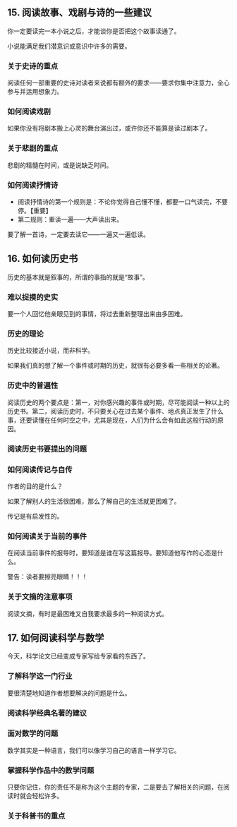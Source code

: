 ## 15. 阅读故事、戏剧与诗的一些建议

你一定要读完一本小说之后，才能谈你是否把这个故事读通了。

小说能满足我们潜意识或意识中许多的需要。

### 关于史诗的重点

阅读任何一部重要的史诗对读者来说都有额外的要求——要求你集中注意力，全心参与并运用想象力。

### 如何阅读戏剧

如果你没有将剧本搬上心灵的舞台演出过，或许你还不能算是读过剧本了。

### 关于悲剧的重点

悲剧的精髓在时间，或是说缺乏时间。

### 如何阅读抒情诗

- 阅读抒情诗的第一个规则是：不论你觉得自己懂不懂，都要一口气读完，不要停。【重要】
- 第二规则：重读一遍——大声读出来。

要了解一首诗，一定要去读它——一遍又一遍低读。

## 16. 如何读历史书

历史的基本就是叙事的，所谓的事指的就是“故事”。

### 难以捉摸的史实

要一个人回忆他亲眼见到的事情，将过去重新整理出来由多困难。

### 历史的理论

历史比较接近小说，而非科学。

如果我们真的想了解一个事件或时期的历史，就很有必要多看一些相关的论著。

### 历史中的普遍性

阅读历史的两个要点是：第一，对你感兴趣的事件或时期，尽可能阅读一种以上的历史书。第二，阅读历史时，不只要关心在过去某个事件、地点真正发生了什么事，还要读懂在任何时空之中，尤其是现在，人们为什么会有如此这般行动的原因。

### 阅读历史书要提出的问题

### 如何阅读传记与自传

作者的目的是什么？

如果了解别人的生活很困难，那么了解自己的生活就更困难了。

传记是有启发性的。

### 如何阅读关于当前的事件

在阅读当前事件的报导时，要知道是谁在写这篇报导。要知道他写作的心态是什么。

警告：读者要擦亮眼睛！！！

### 关于文摘的注意事项

阅读文摘，有时是最困难又自我要求最多的一种阅读方式。

## 17. 如何阅读科学与数学

今天，科学论文已经变成专家写给专家看的东西了。

### 了解科学这一门行业

要很清楚地知道作者想要解决的问题是什么。

### 阅读科学经典名著的建议

### 面对数学的问题

数学其实是一种语言，我们可以像学习自己的语言一样学习它。

### 掌握科学作品中的数学问题

只要你记住，你的责任不是称为这个主题的专家，二是要去了解相关的问题，在阅读时就会轻松许多。

### 关于科普书的重点